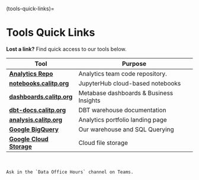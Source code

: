 (tools-quick-links)=

# Tools Quick Links

**Lost a link?** Find quick access to our tools below.

| Tool                                                                                               | Purpose                                 |
| -------------------------------------------------------------------------------------------------- | --------------------------------------- |
| [**Analytics Repo**](https://github.com/cal-itp/data-analyses)                                     | Analytics team code repository.         |
| [**notebooks.calitp.org**](https://notebooks.calitp.org/)                                          | JupyterHub cloud-based notebooks        |
| [**dashboards.calitp.org**](https://dashboards.calitp.org/)                                        | Metabase dashboards & Business Insights |
| [**dbt-docs.calitp.org**](https://dbt-docs.calitp.org/)                                            | DBT warehouse documentation             |
| [**analysis.calitp.org**](https://analysis.calitp.org/)                                            | Analytics portfolio landing page        |
| [**Google BigQuery**](https://console.cloud.google.com/bigquery)                                   | Our warehouse and SQL Querying          |
| [**Google Cloud Storage**](https://console.cloud.google.com/storage/browser/calitp-analytics-data) | Cloud file storage                      |

&#160;

```{admonition} Still need access to a tool on this page?
Ask in the `Data Office Hours` channel on Teams.
```
